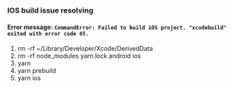 ### IOS build issue resolving
#### Error message: `CommandError: Failed to build iOS project. "xcodebuild" exited with error code 65.`
1. rm -rf ~/Library/Developer/Xcode/DerivedData
2. rm -rf node_modules yarn.lock android ios
3. yarn
4. yarn prebuild
5. yarn ios
